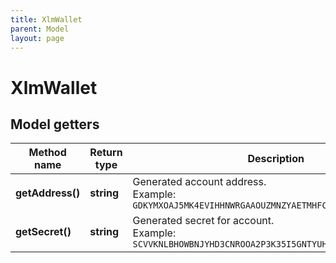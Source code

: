 ```yaml
---
title: XlmWallet
parent: Model
layout: page
---
```


# XlmWallet

## Model getters

Method name | Return type | Description | Notes
------------ | ------------- | ------------- | -------------
**getAddress()** | **string** | Generated account address. <br>Example: `GDKYMXOAJ5MK4EVIHHNWRGAAOUZMNZYAETMHFCD6JCVBPZ77TUAZFPKT` |
**getSecret()** | **string** | Generated secret for account. <br>Example: `SCVVKNLBHOWBNJYHD3CNROOA2P3K35I5GNTYUHLLMUHMHWQYNEI7LVED` |

